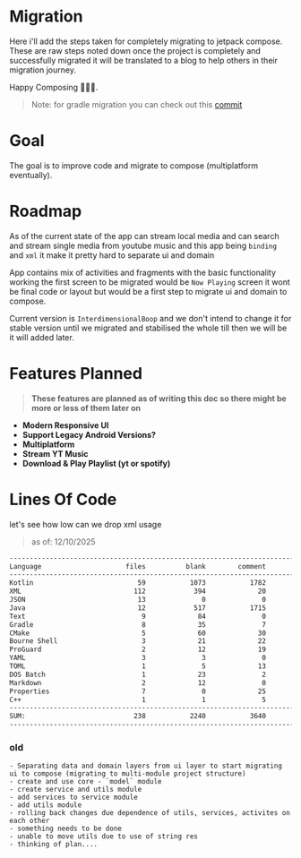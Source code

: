 # Migration
Here i'll add the steps taken for completely migrating to jetpack compose. These are raw steps noted
down once the project is completely and successfully migrated it will be translated to a blog to help
others in their migration journey.

Happy Composing 💚💚💚.
> Note: for gradle migration you can check out this [commit](https://github.com/uditkarode/AbleMusicPlayer/commit/d38d88479fc15092afd5c05ad6cd0034b5b12598)

# Goal
The goal is to improve code and migrate to compose (multiplatform eventually).

# Roadmap
As of the current state of the app can stream local media and can search and stream single media from 
youtube music and this app being `binding` and `xml` it make it pretty hard to separate ui and domain

App contains mix of activities and fragments with the basic functionality working the first screen to 
be migrated would be `Now Playing` screen it wont be final code or layout but would be a first step 
to migrate ui and domain to compose.

Current version is `InterdimensionalBoop` and we don't intend to change it for stable version until
we migrated and stabilised the whole till then we will be it will added later.

# Features Planned 
> **These features are planned as of writing this doc so there might be more or less of them later on**
- **Modern Responsive UI**
- **Support Legacy Android Versions?**
- **Multiplatform**
- **Stream YT Music**
- **Download & Play Playlist (yt or spotify)**

# Lines Of Code
let's see how low can we drop xml usage
>as of: 12/10/2025
```markdown
-------------------------------------------------------------------------------
Language                     files          blank        comment           code
-------------------------------------------------------------------------------
Kotlin                          59           1073           1782           6395
XML                            112            394             20           5730
JSON                            13              0              0           2412
Java                            12            517           1715           1247
Text                             9             84              0            399
Gradle                           8             35              7            239
CMake                            5             60             30            178
Bourne Shell                     3             21             22            177
ProGuard                         2             12             19            142
YAML                             3              3              0            114
TOML                             1              5             13             94
DOS Batch                        1             23              2             59
Markdown                         2             12              0             45
Properties                       7              0             25             21
C++                              1              1              5              1
-------------------------------------------------------------------------------
SUM:                           238           2240           3640          17253
-------------------------------------------------------------------------------
```

### old
```
- Separating data and domain layers from ui layer to start migrating ui to compose (migrating to multi-module project structure)
- create and use core - `model` module
- create service and utils module
- add services to service module
- add utils module
- rolling back changes due dependence of utils, services, activites on each other
- something needs to be done
- unable to move utils due to use of string res
- thinking of plan....
```